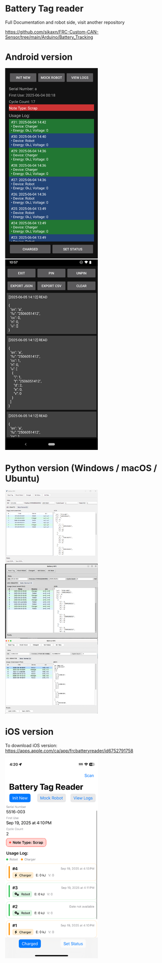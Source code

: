 # Battery Tag reader 

Full Documentation and robot side, visit another repository

https://github.com/sikaxn/FRC-Custom-CAN-Sensor/tree/main/Arduino/Battery_Tracking

# Android version

<img src="img/ui.png" style="width:300px; height:auto;" />
<img src="img/ui2.png" style="width:300px; height:auto;" />

# Python version (Windows / macOS / Ubuntu)

<img src="img/python.png" style="width:300px; height:auto;" />
<img src="img/ubuntu.png" style="width:300px; height:auto;" />
<img src="img/mac.webp" style="width:300px; height:auto;" />

# iOS version

To download iOS version:
https://apps.apple.com/ca/app/frcbatteryreader/id6752791758

<img src="img/ios.PNG" style="width:300px; height:auto;" />
